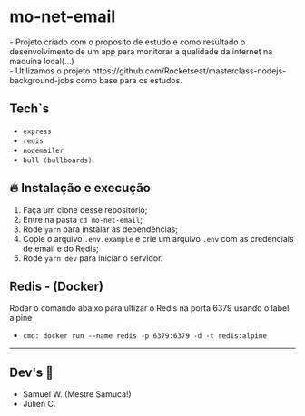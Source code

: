 # mo-net-email
<p align="left">
  - Projeto criado com o proposito de estudo e como resultado o desenvolvimento de um app para monitorar a qualidade da internet na maquina local(...)
  <br>
  - Utilizamos o projeto https://github.com/Rocketseat/masterclass-nodejs-background-jobs como base para os estudos.
</p>

## Tech`s
- `express`
- `redis`
- `nodemailer`
- `bull (bullboards)`


## 🔥 Instalação e execução

1. Faça um clone desse repositório;
2. Entre na pasta `cd mo-net-email`;
3. Rode `yarn` para instalar as dependências;
4. Copie o arquivo `.env.example` e crie um arquivo `.env` com as credenciais de email e do Redis;
7. Rode `yarn dev` para iniciar o servidor.

##  Redis - (Docker)
  Rodar o comando abaixo para ultizar o Redis na porta 6379 usando o label alpine
  - `cmd: docker run --name redis -p 6379:6379 -d -t redis:alpine`


---

##  Dev's 👨
- Samuel W. (Mestre Samuca!)
- Julien C.
